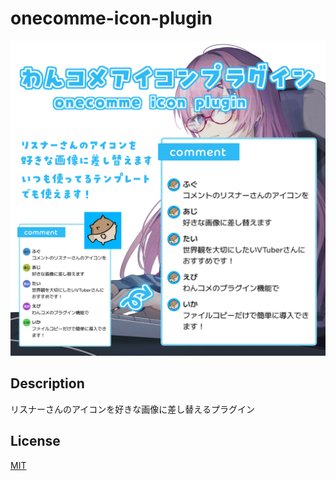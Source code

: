 # onecomme-icon-plugin

![onecomme-icon-plugin](./docs/onecomme-icon-plugin.png)


## Description

リスナーさんのアイコンを好きな画像に差し替えるプラグイン


## License

[MIT](./LICENSE.md)
